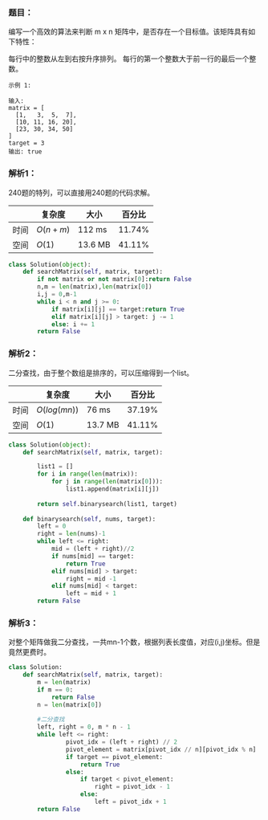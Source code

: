 ### 题目：
编写一个高效的算法来判断 m x n 矩阵中，是否存在一个目标值。该矩阵具有如下特性：

每行中的整数从左到右按升序排列。
每行的第一个整数大于前一行的最后一个整数。
```
示例 1:

输入:
matrix = [
  [1,   3,  5,  7],
  [10, 11, 16, 20],
  [23, 30, 34, 50]
]
target = 3
输出: true
```

### 解析1：
240题的特列，可以直接用240题的代码求解。

|  |复杂度|大小|百分比|
|--|--|--|--|
|时间|$O(n + m)$|112 ms|11.74%|
|空间|$O(1)$|13.6 MB|41.11%|

```python
class Solution(object):
    def searchMatrix(self, matrix, target):
        if not matrix or not matrix[0]:return False
        n,m = len(matrix),len(matrix[0])
        i,j = 0,m-1 
        while i < n and j >= 0:
            if matrix[i][j] == target:return True
            elif matrix[i][j] > target: j -= 1
            else: i += 1
        return False
```

### 解析2：
二分查找，由于整个数组是排序的，可以压缩得到一个list。

|  |复杂度|大小|百分比|
|--|--|--|--|
|时间|$O(log(mn))$|76 ms|37.19%|
|空间|$O(1)$|13.7 MB|41.11%|

```python
class Solution(object):
    def searchMatrix(self, matrix, target):

        list1 = []
        for i in range(len(matrix)):
            for j in range(len(matrix[0])):
                list1.append(matrix[i][j])
            
        return self.binarysearch(list1, target)
    
    def binarysearch(self, nums, target):
        left = 0
        right = len(nums)-1
        while left <= right:
            mid = (left + right)//2
            if nums[mid] == target:
                return True
            elif nums[mid] > target:
                right = mid -1
            elif nums[mid] < target:
                left = mid + 1
        return False
```

### 解析3：
对整个矩阵做我二分查找，一共mn-1个数，根据列表长度值，对应(i,j)坐标。但是竟然更费时。

```python
class Solution:
    def searchMatrix(self, matrix, target):
        m = len(matrix)
        if m == 0:
            return False
        n = len(matrix[0])
        
        #二分查找
        left, right = 0, m * n - 1
        while left <= right:
                pivot_idx = (left + right) // 2
                pivot_element = matrix[pivot_idx // n][pivot_idx % n]
                if target == pivot_element:
                    return True
                else:
                    if target < pivot_element:
                        right = pivot_idx - 1
                    else:
                        left = pivot_idx + 1
        return False
```


